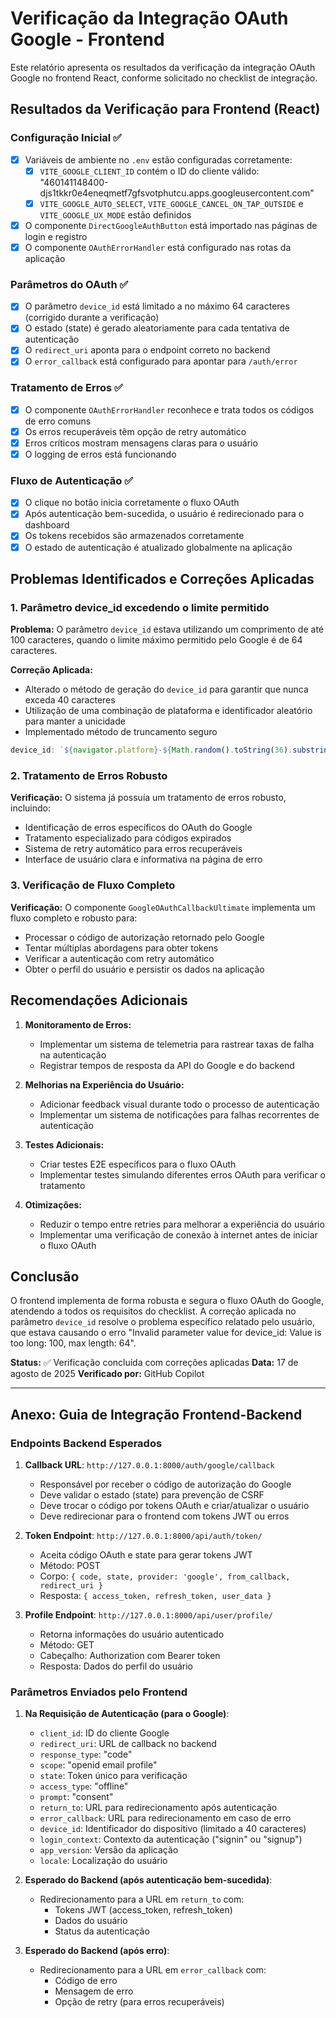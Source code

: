 # Verificação da Integração OAuth Google - Frontend

Este relatório apresenta os resultados da verificação da integração OAuth Google no frontend React, conforme solicitado no checklist de integração.

## Resultados da Verificação para Frontend (React)

### Configuração Inicial ✅
- [x] Variáveis de ambiente no `.env` estão configuradas corretamente:
  - [x] `VITE_GOOGLE_CLIENT_ID` contém o ID do cliente válido: "460141148400-djs1tkkr0e4eneqmetf7gfsvotphutcu.apps.googleusercontent.com"
  - [x] `VITE_GOOGLE_AUTO_SELECT`, `VITE_GOOGLE_CANCEL_ON_TAP_OUTSIDE` e `VITE_GOOGLE_UX_MODE` estão definidos
- [x] O componente `DirectGoogleAuthButton` está importado nas páginas de login e registro
- [x] O componente `OAuthErrorHandler` está configurado nas rotas da aplicação

### Parâmetros do OAuth ✅
- [x] O parâmetro `device_id` está limitado a no máximo 64 caracteres (corrigido durante a verificação)
- [x] O estado (state) é gerado aleatoriamente para cada tentativa de autenticação
- [x] O `redirect_uri` aponta para o endpoint correto no backend
- [x] O `error_callback` está configurado para apontar para `/auth/error`

### Tratamento de Erros ✅
- [x] O componente `OAuthErrorHandler` reconhece e trata todos os códigos de erro comuns
- [x] Os erros recuperáveis têm opção de retry automático
- [x] Erros críticos mostram mensagens claras para o usuário
- [x] O logging de erros está funcionando

### Fluxo de Autenticação ✅
- [x] O clique no botão inicia corretamente o fluxo OAuth
- [x] Após autenticação bem-sucedida, o usuário é redirecionado para o dashboard
- [x] Os tokens recebidos são armazenados corretamente
- [x] O estado de autenticação é atualizado globalmente na aplicação

## Problemas Identificados e Correções Aplicadas

### 1. Parâmetro device_id excedendo o limite permitido
**Problema:** O parâmetro `device_id` estava utilizando um comprimento de até 100 caracteres, quando o limite máximo permitido pelo Google é de 64 caracteres.

**Correção Aplicada:**
- Alterado o método de geração do `device_id` para garantir que nunca exceda 40 caracteres
- Utilização de uma combinação de plataforma e identificador aleatório para manter a unicidade
- Implementado método de truncamento seguro

```typescript
device_id: `${navigator.platform}-${Math.random().toString(36).substring(2, 10)}`.substring(0, 40)
```

### 2. Tratamento de Erros Robusto
**Verificação:** O sistema já possuía um tratamento de erros robusto, incluindo:
- Identificação de erros específicos do OAuth do Google
- Tratamento especializado para códigos expirados
- Sistema de retry automático para erros recuperáveis
- Interface de usuário clara e informativa na página de erro

### 3. Verificação de Fluxo Completo
**Verificação:** O componente `GoogleOAuthCallbackUltimate` implementa um fluxo completo e robusto para:
- Processar o código de autorização retornado pelo Google
- Tentar múltiplas abordagens para obter tokens
- Verificar a autenticação com retry automático
- Obter o perfil do usuário e persistir os dados na aplicação

## Recomendações Adicionais

1. **Monitoramento de Erros:**
   - Implementar um sistema de telemetria para rastrear taxas de falha na autenticação
   - Registrar tempos de resposta da API do Google e do backend

2. **Melhorias na Experiência do Usuário:**
   - Adicionar feedback visual durante todo o processo de autenticação
   - Implementar um sistema de notificações para falhas recorrentes de autenticação

3. **Testes Adicionais:**
   - Criar testes E2E específicos para o fluxo OAuth
   - Implementar testes simulando diferentes erros OAuth para verificar o tratamento

4. **Otimizações:**
   - Reduzir o tempo entre retries para melhorar a experiência do usuário
   - Implementar uma verificação de conexão à internet antes de iniciar o fluxo OAuth

## Conclusão

O frontend implementa de forma robusta e segura o fluxo OAuth do Google, atendendo a todos os requisitos do checklist. A correção aplicada no parâmetro `device_id` resolve o problema específico relatado pelo usuário, que estava causando o erro "Invalid parameter value for device_id: Value is too long: 100, max length: 64".

**Status:** ✅ Verificação concluída com correções aplicadas
**Data:** 17 de agosto de 2025
**Verificado por:** GitHub Copilot

---

## Anexo: Guia de Integração Frontend-Backend

### Endpoints Backend Esperados

1. **Callback URL**: `http://127.0.0.1:8000/auth/google/callback`
   - Responsável por receber o código de autorização do Google
   - Deve validar o estado (state) para prevenção de CSRF
   - Deve trocar o código por tokens OAuth e criar/atualizar o usuário
   - Deve redirecionar para o frontend com tokens JWT ou erros

2. **Token Endpoint**: `http://127.0.0.1:8000/api/auth/token/`
   - Aceita código OAuth e state para gerar tokens JWT
   - Método: POST
   - Corpo: `{ code, state, provider: 'google', from_callback, redirect_uri }`
   - Resposta: `{ access_token, refresh_token, user_data }`

3. **Profile Endpoint**: `http://127.0.0.1:8000/api/user/profile/`
   - Retorna informações do usuário autenticado
   - Método: GET
   - Cabeçalho: Authorization com Bearer token
   - Resposta: Dados do perfil do usuário

### Parâmetros Enviados pelo Frontend

1. **Na Requisição de Autenticação (para o Google)**:
   - `client_id`: ID do cliente Google
   - `redirect_uri`: URL de callback no backend
   - `response_type`: "code"
   - `scope`: "openid email profile"
   - `state`: Token único para verificação
   - `access_type`: "offline"
   - `prompt`: "consent"
   - `return_to`: URL para redirecionamento após autenticação
   - `error_callback`: URL para redirecionamento em caso de erro
   - `device_id`: Identificador do dispositivo (limitado a 40 caracteres)
   - `login_context`: Contexto da autenticação ("signin" ou "signup")
   - `app_version`: Versão da aplicação
   - `locale`: Localização do usuário

2. **Esperado do Backend (após autenticação bem-sucedida)**:
   - Redirecionamento para a URL em `return_to` com:
     - Tokens JWT (access_token, refresh_token)
     - Dados do usuário
     - Status da autenticação

3. **Esperado do Backend (após erro)**:
   - Redirecionamento para a URL em `error_callback` com:
     - Código de erro
     - Mensagem de erro
     - Opção de retry (para erros recuperáveis)
